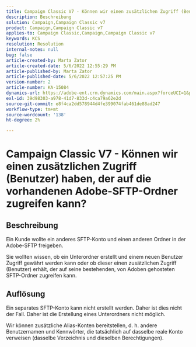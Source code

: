 ```yaml
---
title: Campaign Classic V7 - Können wir einen zusätzlichen Zugriff (Benutzer) haben, der auf die vorhandenen Adobe-SFTP-Ordner zugreifen kann?
description: Beschreibung
solution: Campaign,Campaign Classic v7
product: Campaign,Campaign Classic v7
applies-to: Campaign Classic,Campaign,Campaign Classic v7
keywords: KCS
resolution: Resolution
internal-notes: null
bug: false
article-created-by: Marta Zator
article-created-date: 5/6/2022 12:55:29 PM
article-published-by: Marta Zator
article-published-date: 5/6/2022 12:57:25 PM
version-number: 2
article-number: KA-15084
dynamics-url: https://adobe-ent.crm.dynamics.com/main.aspx?forceUCI=1&pagetype=entityrecord&etn=knowledgearticle&id=7c7db8ca-3bcd-ec11-a7b5-6045bd00dbbc
exl-id: 39d98303-a978-41d7-833d-c4ca79a62e2d
source-git-commit: e8f4ca2dd578944d4fe399074fab461de88ad247
workflow-type: tm+mt
source-wordcount: '138'
ht-degree: 2%

---
```


# Campaign Classic V7 - Können wir einen zusätzlichen Zugriff (Benutzer) haben, der auf die vorhandenen Adobe-SFTP-Ordner zugreifen kann?

## Beschreibung


Ein Kunde wollte ein anderes SFTP-Konto und einen anderen Ordner in der Adobe-SFTP freigeben.

Sie wollten wissen, ob ein Unterordner erstellt und einem neuen Benutzer Zugriff gewährt werden kann oder ob dieser einen zusätzlichen Zugriff (Benutzer) erhält, der auf seine bestehenden, von Adoben gehosteten SFTP-Ordner zugreifen kann.


## Auflösung


Ein separates SFTP-Konto kann nicht erstellt werden. Daher ist dies nicht der Fall. Daher ist die Erstellung eines Unterordners nicht möglich.

Wir können zusätzliche Alias-Konten bereitstellen, d. h. andere Benutzernamen und Kennwörter, die tatsächlich auf dasselbe reale Konto verweisen (dasselbe Verzeichnis und dieselben Berechtigungen).
